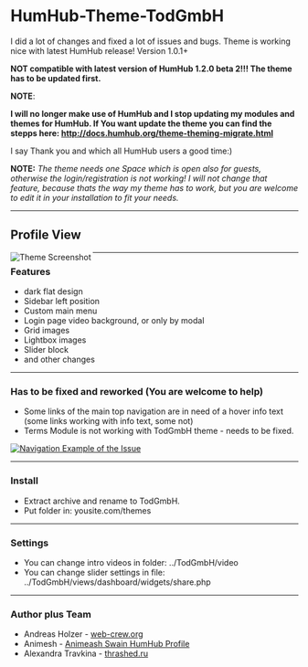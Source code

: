 #  HumHub-Theme-TodGmbH

I did a lot of changes and fixed a lot of issues and bugs. 
Theme is working nice with latest HumHub release! Version 1.0.1+

**NOT compatible with latest version of HumHub 1.2.0 beta 2!!! The theme has to be updated first.**

**NOTE**:

**I will no longer make use of HumHub and I stop updating my modules and themes for HumHub. If You want update the theme you can find the stepps here: http://docs.humhub.org/theme-theming-migrate.html**

I say Thank you and which all HumHub users a good time:)


**NOTE:** 
_The theme needs one Space which is open also for guests, otherwise the login/registration is not working! I will not change that feature, because thats the way my theme has to work, but you are welcome to edit it in your installation to fit your needs._

***


## Profile View
<a href="http://todgmbh.de">
    <img src="https://github.com/WebCrew/TodGmbH-HumHub-Theme/blob/master/profile.png?raw=true" alt="Theme Screenshot"
         title="HumHub TodGmbH Theme - Profile View" align="left" />
</a>

***



### Features
- dark flat design
- Sidebar left position
- Custom main menu
- Login page video background, or only by modal
- Grid images
- Lightbox images
- Slider block
- and other changes

***



### Has to be fixed and reworked (You are welcome to help)

- Some links of the main top navigation are in need of a hover info text (some links working with info text, some not)
- Terms Module is not working with TodGmbH theme - needs to be fixed.


<a href="http://todgmbh.de">
    <img src="https://github.com/WebCrew/TodGmbH-HumHub-Theme/blob/master/navigation.gif?raw=true" alt="Navigation Example of the Issue"
         title="Navigation Example of the Issue" align="center" />
</a>

***



### Install
- Extract archive and rename to TodGmbH.
- Put folder in: yousite.com/themes

***



### Settings
- You can change intro videos in folder: ../TodGmbH/video
- You can change slider settings in file: ../TodGmbH/views/dashboard/widgets/share.php

***




### Author plus Team
- Andreas Holzer - [web-crew.org](http://web-crew.org)
- Animesh - [Animeash Swain HumHub Profile](https://community.humhub.com/u/animesh+swain/)
- Alexandra Travkina - [thrashed.ru](http://thrashed.ru)

